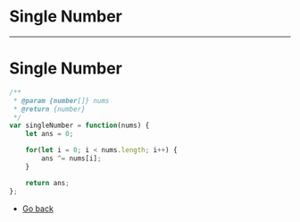 # Single Number
---
# Single Number

```typescript
/**
 * @param {number[]} nums
 * @return {number}
 */
var singleNumber = function(nums) {
    let ans = 0;

    for(let i = 0; i < nums.length; i++) {
        ans ^= nums[i];
    }

    return ans;
};
```
* [Go back](../readme.md)